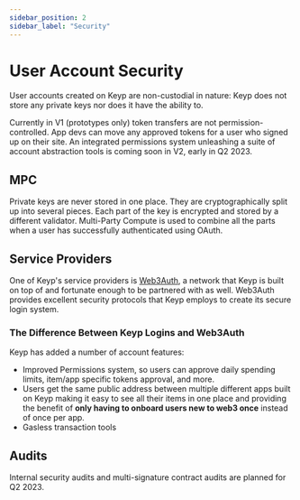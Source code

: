 ```yaml
---
sidebar_position: 2
sidebar_label: "Security"
---
```


# User Account Security

User accounts created on Keyp are non-custodial in nature: Keyp does not store any private keys nor does it have the ability to.

Currently in V1 (prototypes only) token transfers are not permission-controlled. App devs can move any approved tokens for a user who signed up on their site. An integrated permissions system unleashing a suite of account abstraction tools is coming soon in V2, early in Q2 2023.

## MPC

Private keys are never stored in one place. They are cryptographically split up into several pieces. Each part of the key is encrypted and stored by a different validator. Multi-Party Compute is used to combine all the parts when a user has successfully authenticated using OAuth.

## Service Providers

One of Keyp's service providers is [Web3Auth](https://web3auth.io/), a network that Keyp is built on top of and fortunate enough to be partnered with as well. Web3Auth provides excellent security protocols that Keyp employs to create its secure login system.

### The Difference Between Keyp Logins and Web3Auth

Keyp has added a number of account features:

- Improved Permissions system, so users can approve daily spending limits, item/app specific tokens approval, and more.
- Users get the same public address between multiple different apps built on Keyp making it easy to see all their items in one place and providing the benefit of **only having to onboard users new to web3 once** instead of once per app.
- Gasless transaction tools

## Audits

Internal security audits and multi-signature contract audits are planned for Q2 2023.
